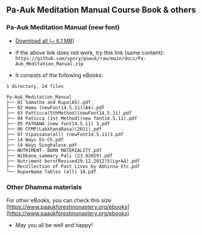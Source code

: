## Pa-Auk Meditation Manual Course Book &amp; others

### Pa-Auk Meditation Manual (new font)

+ [Download all (~ 6.1 MB)](https://vpnry.github.io/paauk/docs/Pa-Auk_Meditation_Manual.zip)

+ If the above link does not work, try this link (same content): `https://github.com/vpnry/paauk/raw/main/docs/Pa-Auk_Meditation_Manual.zip`

+ It consists of the following eBooks:

```
1 directory, 14 files

Pa-Auk_Meditation_Manual
├── 01 Samatha and Rupa(A5).pdf
├── 02 Nama (newFont14.5.11)(A4).pdf
├── 03 Patticca(5thMethod)(newFont14.5.11).pdf
├── 04 Paticca (1st Method)(new font14.5.11).pdf
├── 05 PATHANA (new font14.5.11) 3.pdf
├── 06 CFMP(LakkhanaRasa)(2011).pdf
├── 07 Vipassana(all) (newFont14.5.11)3.pdf
├── 14 Ways En-Ch.pdf
├── 14 Ways Singhalese.pdf
├── NUTRIMENT- BORN MATERIALITY.pdf
├── Nibbana_sammary_Pali (23.92019).pdf
├── Nutriment-born(Revised19.12.2012)5(Lg+A4).pdf
├── Recollection of Past Lives by Abhinna Etc.pdf
└── Rupa+Nama Tables (all) 10.pdf

```

### Other Dhamma materials

For other eBooks, you can check this size [https://www.paaukforestmonastery.org/ebooks](https://www.paaukforestmonastery.org/ebooks)

+ May you all be well and happy!
